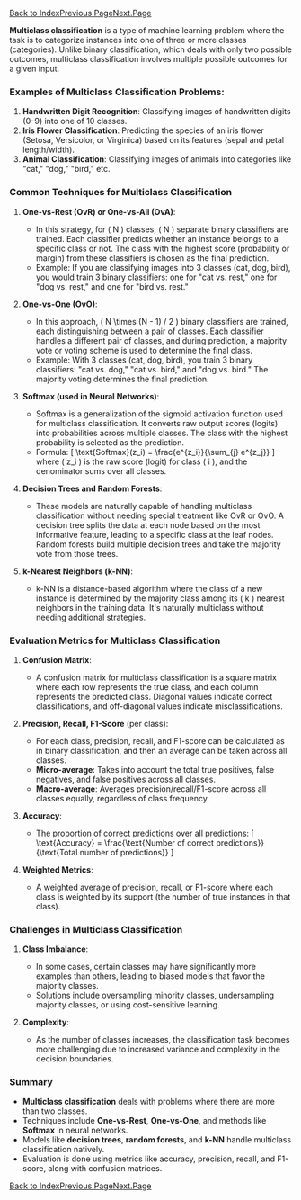 [Back to Index](./index.md)[Previous.Page](./Page-2_ActivationFunctions.md)[Next.Page](./Page-4_MutuallyExclusiveClasses.md)

**Multiclass classification** is a type of machine learning problem where the task is to categorize instances into one of three or more classes (categories). Unlike binary classification, which deals with only two possible outcomes, multiclass classification involves multiple possible outcomes for a given input.

### Examples of Multiclass Classification Problems:
1. **Handwritten Digit Recognition**: Classifying images of handwritten digits (0–9) into one of 10 classes.
2. **Iris Flower Classification**: Predicting the species of an iris flower (Setosa, Versicolor, or Virginica) based on its features (sepal and petal length/width).
3. **Animal Classification**: Classifying images of animals into categories like "cat," "dog," "bird," etc.

### Common Techniques for Multiclass Classification

1. **One-vs-Rest (OvR) or One-vs-All (OvA)**:
   - In this strategy, for \( N \) classes, \( N \) separate binary classifiers are trained. Each classifier predicts whether an instance belongs to a specific class or not. The class with the highest score (probability or margin) from these classifiers is chosen as the final prediction.
   - Example: If you are classifying images into 3 classes (cat, dog, bird), you would train 3 binary classifiers: one for "cat vs. rest," one for "dog vs. rest," and one for "bird vs. rest."

2. **One-vs-One (OvO)**:
   - In this approach, \( N \times (N - 1) / 2 \) binary classifiers are trained, each distinguishing between a pair of classes. Each classifier handles a different pair of classes, and during prediction, a majority vote or voting scheme is used to determine the final class.
   - Example: With 3 classes (cat, dog, bird), you train 3 binary classifiers: "cat vs. dog," "cat vs. bird," and "dog vs. bird." The majority voting determines the final prediction.

3. **Softmax (used in Neural Networks)**:
   - Softmax is a generalization of the sigmoid activation function used for multiclass classification. It converts raw output scores (logits) into probabilities across multiple classes. The class with the highest probability is selected as the prediction.
   - Formula:
     \[
     \text{Softmax}(z_i) = \frac{e^{z_i}}{\sum_{j} e^{z_j}}
     \]
     where \( z_i \) is the raw score (logit) for class \( i \), and the denominator sums over all classes.

4. **Decision Trees and Random Forests**:
   - These models are naturally capable of handling multiclass classification without needing special treatment like OvR or OvO. A decision tree splits the data at each node based on the most informative feature, leading to a specific class at the leaf nodes. Random forests build multiple decision trees and take the majority vote from those trees.

5. **k-Nearest Neighbors (k-NN)**:
   - k-NN is a distance-based algorithm where the class of a new instance is determined by the majority class among its \( k \) nearest neighbors in the training data. It's naturally multiclass without needing additional strategies.

### Evaluation Metrics for Multiclass Classification

1. **Confusion Matrix**:
   - A confusion matrix for multiclass classification is a square matrix where each row represents the true class, and each column represents the predicted class. Diagonal values indicate correct classifications, and off-diagonal values indicate misclassifications.
   
2. **Precision, Recall, F1-Score** (per class):
   - For each class, precision, recall, and F1-score can be calculated as in binary classification, and then an average can be taken across all classes.
   - **Micro-average**: Takes into account the total true positives, false negatives, and false positives across all classes.
   - **Macro-average**: Averages precision/recall/F1-score across all classes equally, regardless of class frequency.

3. **Accuracy**:
   - The proportion of correct predictions over all predictions:
     \[
     \text{Accuracy} = \frac{\text{Number of correct predictions}}{\text{Total number of predictions}}
     \]

4. **Weighted Metrics**:
   - A weighted average of precision, recall, or F1-score where each class is weighted by its support (the number of true instances in that class).

### Challenges in Multiclass Classification
1. **Class Imbalance**:
   - In some cases, certain classes may have significantly more examples than others, leading to biased models that favor the majority classes.
   - Solutions include oversampling minority classes, undersampling majority classes, or using cost-sensitive learning.

2. **Complexity**:
   - As the number of classes increases, the classification task becomes more challenging due to increased variance and complexity in the decision boundaries.

### Summary
- **Multiclass classification** deals with problems where there are more than two classes.
- Techniques include **One-vs-Rest**, **One-vs-One**, and methods like **Softmax** in neural networks.
- Models like **decision trees**, **random forests**, and **k-NN** handle multiclass classification natively.
- Evaluation is done using metrics like accuracy, precision, recall, and F1-score, along with confusion matrices.

[Back to Index](./index.md)[Previous.Page](./Page-2_ActivationFunctions.md)[Next.Page](./Page-4_MutuallyExclusiveClasses.md)

